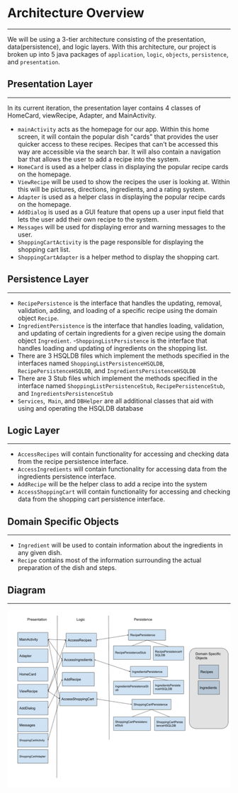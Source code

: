 # Architecture Overview
---

We will be using a 3-tier architecture consisting of the presentation, data(persistence), and logic layers. With this architecture, our project is broken up into 5 java packages of `application`, `logic`, `objects`, `persistence`, and `presentation`.
 
## Presentation Layer
---
In its current iteration, the presentation layer contains 4 classes of HomeCard, viewRecipe, Adapter, and MainActivity.
- `mainActivity` acts as the homepage for our app. Within this home screen, it will contain the popular dish "cards" that provides the user quicker access to these recipes. Recipes that can't be accessed this way are accessible via the search bar. It will also contain a navigation bar that allows the user to add a recipe into the system.
- `HomeCard` is used as a helper class in displaying the popular recipe cards on the homepage.
- `ViewRecipe` will be used to show the recipes the user is looking at. Within this will be pictures, directions, ingredients, and a rating system.
- `Adapter` is used as a helper class in displaying the popular recipe cards on the homepage.
- `AddDialog` is used as a GUI feature that opens up a user input field that lets the user add their own recipe to the system.
- `Messages` will be used for displaying error and warning messages to the user.
- `ShoppingCartActivity` is the page responsible for displaying the shopping cart list.
- `ShoppingCartAdapter` is a helper method to display the shopping cart.

## Persistence Layer
---
- `RecipePersistence` is the interface that handles the updating, removal, validation, adding, and loading of a specific recipe using the domain object `Recipe`.
- `IngredientPersistence` is the interface that handles loading, validation, and updating of certain ingredients for a given recipe using the domain object `Ingredient`.
-`ShoppingListPersistence` is the interface that handles loading and updating of ingredients on the shopping list.
- There are 3 HSQLDB files which implement the methods specified in the interfaces named `ShoppingListPersistenceHSQLDB`, `RecipePersistenceHSQLDB`, and `IngredientsPersistenceHSQLDB`
- There are 3 Stub files which implement the methods specified in the interface named `ShoppingListPersistenceStub`, `RecipePersistenceStub`, and `IngredientsPersistenceStub`
- `Services`,` Main`, and `DBHelper` are all additional classes that aid with using and operating the HSQLDB database

## Logic Layer
---
- `AccessRecipes` will contain functionality for accessing and checking data from the recipe persistence interface. 
- `AccessIngredients` will contain functionality for accessing data from the ingredients persistence interface. 
- `AddRecipe` will be the helper class to add a recipe into the system
- `AccessShoppingCart` will contain functionality for accessing and checking data from the shopping cart persistence interface. 


## Domain Specific Objects
---
- `Ingredient` will be used to contain information about the ingredients in any given dish.
- `Recipe` contains most of the information surrounding the actual preparation of the dish and steps.

## Diagram
---
![diagram](arc.png)
